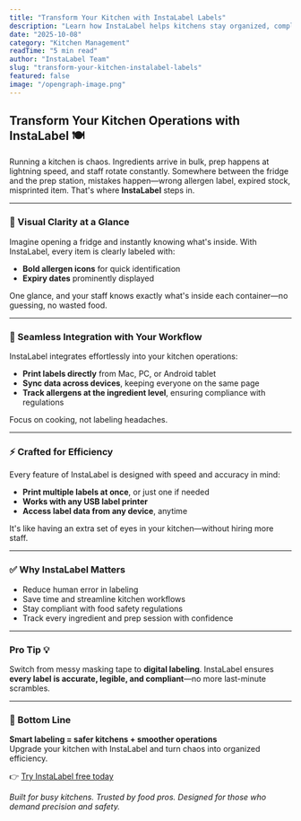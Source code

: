 ```yaml
---
title: "Transform Your Kitchen with InstaLabel Labels"
description: "Learn how InstaLabel helps kitchens stay organized, compliant, and efficient with smart labeling solutions."
date: "2025-10-08"
category: "Kitchen Management"
readTime: "5 min read"
author: "InstaLabel Team"
slug: "transform-your-kitchen-instalabel-labels"
featured: false
image: "/opengraph-image.png"
---
```


## Transform Your Kitchen Operations with InstaLabel 🍽️

Running a kitchen is chaos. Ingredients arrive in bulk, prep happens at lightning speed, and staff rotate constantly. Somewhere between the fridge and the prep station, mistakes happen—wrong allergen label, expired stock, misprinted item. That's where **InstaLabel** steps in.

---

### 🧾 Visual Clarity at a Glance

Imagine opening a fridge and instantly knowing what's inside. With InstaLabel, every item is clearly labeled with:

- **Bold allergen icons** for quick identification
- **Expiry dates** prominently displayed

One glance, and your staff knows exactly what's inside each container—no guessing, no wasted food.

---

### 🔗 Seamless Integration with Your Workflow

InstaLabel integrates effortlessly into your kitchen operations:

- **Print labels directly** from Mac, PC, or Android tablet
- **Sync data across devices**, keeping everyone on the same page
- **Track allergens at the ingredient level**, ensuring compliance with regulations

Focus on cooking, not labeling headaches.

---

### ⚡ Crafted for Efficiency

Every feature of InstaLabel is designed with speed and accuracy in mind:

- **Print multiple labels at once**, or just one if needed
- **Works with any USB label printer**
- **Access label data from any device**, anytime

It's like having an extra set of eyes in your kitchen—without hiring more staff.

---

### ✅ Why InstaLabel Matters

- Reduce human error in labeling
- Save time and streamline kitchen workflows
- Stay compliant with food safety regulations
- Track every ingredient and prep session with confidence

---

### Pro Tip 💡

Switch from messy masking tape to **digital labeling**. InstaLabel ensures **every label is accurate, legible, and compliant**—no more last-minute scrambles.

---

### 🚀 Bottom Line

**Smart labeling = safer kitchens + smoother operations**  
Upgrade your kitchen with InstaLabel and turn chaos into organized efficiency.

👉 [Try InstaLabel free today](https://www.instalabel.co)

_Built for busy kitchens. Trusted by food pros. Designed for those who demand precision and safety._
